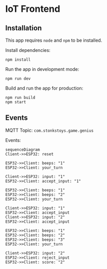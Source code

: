# IoT Frontend

## Installation

This app requires `node` and `npm` to be installed.

Install dependencies:

```console
npm install
```

Run the app in development mode:

```console
npm run dev
```

Build and run the app for production:

```console
npm run build
npm start
```

## Events

MQTT Topic: `com.stonkstoys.game.genius`

Events:

```mermaid
sequenceDiagram
Client->>ESP32: reset

ESP32->>Client: beeps: "1"
ESP32->>Client: your_turn

Client->>ESP32: input: "1"
ESP32->>Client: accept_input: "1"

ESP32->>Client: beeps: "1"
ESP32->>Client: beeps: "2"
ESP32->>Client: your_turn

Client->>ESP32: input: "1"
ESP32->>Client: accept_input
Client->>ESP32: input: "2"
ESP32->>Client: accept_input

ESP32->>Client: beeps: "1"
ESP32->>Client: beeps: "2"
ESP32->>Client: beeps: "3"
ESP32->>Client: your_turn

Client->>ESP32: input: "2"
ESP32->>Client: reject_input
ESP32->>Client: score: "2"
```
